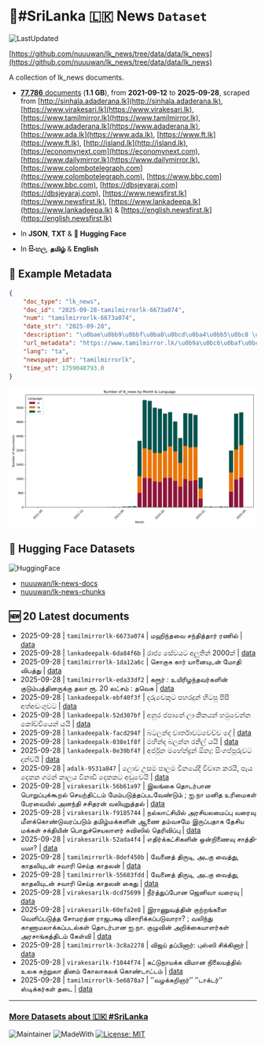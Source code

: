 # 📄#SriLanka 🇱🇰 News `Dataset`

![LastUpdated](https://img.shields.io/badge/last_updated-2025--09--28_14:19:58-green)

[https://github.com/nuuuwan/lk_news/tree/data/data/lk_news](https://github.com/nuuuwan/lk_news/tree/data/data/lk_news)

A collection of lk_news documents.

- [**77,786** documents](https://github.com/nuuuwan/lk_news/tree/data/data/lk_news) (**1.1 GB**), from **2021-09-12** to **2025-09-28**, scraped from [http://sinhala.adaderana.lk](http://sinhala.adaderana.lk), [https://www.virakesari.lk](https://www.virakesari.lk), [https://www.tamilmirror.lk](https://www.tamilmirror.lk), [https://www.adaderana.lk](https://www.adaderana.lk), [https://www.ada.lk](https://www.ada.lk), [https://www.ft.lk](https://www.ft.lk), [http://island.lk](http://island.lk), [https://economynext.com](https://economynext.com), [https://www.dailymirror.lk](https://www.dailymirror.lk), [https://www.colombotelegraph.com](https://www.colombotelegraph.com), [https://www.bbc.com](https://www.bbc.com), [https://dbsjeyaraj.com](https://dbsjeyaraj.com), [https://www.newsfirst.lk](https://www.newsfirst.lk), [https://www.lankadeepa.lk](https://www.lankadeepa.lk) & [https://english.newsfirst.lk](https://english.newsfirst.lk)

- In **JSON**, **TXT** & **🤗 Hugging Face**

- In **සිංහල**, **தமிழ்** & **English**

## 📝 Example Metadata

```json
{
    "doc_type": "lk_news",
    "doc_id": "2025-09-28-tamilmirrorlk-6673a074",
    "num": "tamilmirrorlk-6673a074",
    "date_str": "2025-09-28",
    "description": "\u0bae\u0bb9\u0bbf\u0ba8\u0bcd\u0ba4\u0bb5\u0bc8 \u0b9a\u0ba8\u0bcd\u0ba4\u0bbf\u0ba4\u0bcd\u0ba4\u0bbe\u0bb0\u0bcd \u0bb0\u0ba3\u0bbf\u0bb2\u0bcd",
    "url_metadata": "https://www.tamilmirror.lk/\u0b9a\u0bc6\u0baf\u0bcd\u0ba4\u0bbf\u0b95\u0bb3\u0bcd/\u0bae\u0bb9\u0bbf\u0ba8\u0bcd\u0ba4\u0bb5\u0bc8-\u0b9a\u0ba8\u0bcd\u0ba4\u0bbf\u0ba4\u0bcd\u0ba4\u0bbe\u0bb0\u0bcd-\u0bb0\u0ba3\u0bbf\u0bb2\u0bcd/175-365411",
    "lang": "ta",
    "newspaper_id": "tamilmirrorlk",
    "time_ut": 1759048793.0
}
```

![Chart](https://raw.githubusercontent.com/nuuuwan/lk_news/refs/heads/data/data/lk_news/docs_by_month_and_lang.png)

## 🤗 Hugging Face Datasets

![HuggingFace](https://img.shields.io/badge/-HuggingFace-FDEE21?style=for-the-badge&logo=HuggingFace)

- [nuuuwan/lk-news-docs](https://huggingface.co/datasets/nuuuwan/lk-news-docs)
- [nuuuwan/lk-news-chunks](https://huggingface.co/datasets/nuuuwan/lk-news-chunks)

## 🆕 20 Latest documents

- 2025-09-28 | `tamilmirrorlk-6673a074` | மஹிந்தவை சந்தித்தார் ரணில் | [data](https://github.com/nuuuwan/lk_news/tree/data/data/lk_news/2020s/2025/2025-09-28-tamilmirrorlk-6673a074)
- 2025-09-28 | `lankadeepalk-6da84f6b` | රාජ්‍ය සේවයට අලුතින් 2000ක් | [data](https://github.com/nuuuwan/lk_news/tree/data/data/lk_news/2020s/2025/2025-09-28-lankadeepalk-6da84f6b)
- 2025-09-28 | `tamilmirrorlk-1da12a6c` | சொகுசு கார் யானையுடன் மோதி விபத்து | [data](https://github.com/nuuuwan/lk_news/tree/data/data/lk_news/2020s/2025/2025-09-28-tamilmirrorlk-1da12a6c)
- 2025-09-28 | `tamilmirrorlk-eda33df2` | கரூர் : உயிரிழந்தவர்களின் குடும்பத்தினருக்கு தலா ரூ. 20 லட்சம் : தவெக | [data](https://github.com/nuuuwan/lk_news/tree/data/data/lk_news/2020s/2025/2025-09-28-tamilmirrorlk-eda33df2)
- 2025-09-28 | `lankadeepalk-ebf40f3f` | දරුවෙකුට පහරදුන් හිටපු පීසී අත්අඩංගුවට | [data](https://github.com/nuuuwan/lk_news/tree/data/data/lk_news/2020s/2025/2025-09-28-lankadeepalk-ebf40f3f)
- 2025-09-28 | `lankadeepalk-52d307bf` | අනුර ජපානේ ලාංකිකයන් හමුවෙන්න කෝච්චියෙන් යයි | [data](https://github.com/nuuuwan/lk_news/tree/data/data/lk_news/2020s/2025/2025-09-28-lankadeepalk-52d307bf)
- 2025-09-28 | `lankadeepalk-facd294f` | බටලන්ද වාර්තාවටවෙච්ච දේ | [data](https://github.com/nuuuwan/lk_news/tree/data/data/lk_news/2020s/2025/2025-09-28-lankadeepalk-facd294f)
- 2025-09-28 | `lankadeepalk-038e1f8f` | මහින්ද බලන්න රනිල් යයි | [data](https://github.com/nuuuwan/lk_news/tree/data/data/lk_news/2020s/2025/2025-09-28-lankadeepalk-038e1f8f)
- 2025-09-28 | `lankadeepalk-0e39bf4f` | අර්ජුන මහේන්ද්‍රන් ඕනෑ: සිංගප්පූරුවට දන්වයි | [data](https://github.com/nuuuwan/lk_news/tree/data/data/lk_news/2020s/2025/2025-09-28-lankadeepalk-0e39bf4f)
- 2025-09-28 | `adalk-9531a847` | ලොව උසම පාලම චීනයේදී විවෘත කරයි, පැය දෙකක ගමන් කාලය විනාඩි දෙකකට අඩුවෙයි | [data](https://github.com/nuuuwan/lk_news/tree/data/data/lk_news/2020s/2025/2025-09-28-adalk-9531a847)
- 2025-09-28 | `virakesarilk-56b61a97` | இலங்கை தொடர்பான பொறுப்புக்கூறல்  செயற்திட்டம் மேம்படுத்தப்படவேண்டும் ;  ஐ.நா மனித உரிமைகள் பேரவையில் அனந்தி சசிதரன் வலியுறுத்தல் | [data](https://github.com/nuuuwan/lk_news/tree/data/data/lk_news/2020s/2025/2025-09-28-virakesarilk-56b61a97)
- 2025-09-28 | `virakesarilk-f9185744` | நல்லாட்சியில் அரசியலமைப்பு  வரைவு மீளக்கொண்டுவரப்படும்  தமிழ்மக்களின் ஆணை தம்வசமே இருப்பதாக தேசிய மக்கள் சக்தியின் பொதுச்செயலாளர்  சுவிஸில் தெரிவிப்பு | [data](https://github.com/nuuuwan/lk_news/tree/data/data/lk_news/2020s/2025/2025-09-28-virakesarilk-f9185744)
- 2025-09-28 | `virakesarilk-52ada4f4` | எதிர்க்­கட்­சி­களின் ஒன்­றி­ணைவு சாத்­தி­யமா? | [data](https://github.com/nuuuwan/lk_news/tree/data/data/lk_news/2020s/2025/2025-09-28-virakesarilk-52ada4f4)
- 2025-09-28 | `tamilmirrorlk-8def450b` | வேனைத் திருடி, அடகு வைத்து, காதலியுடன் சவாரி செய்த காதலன் | [data](https://github.com/nuuuwan/lk_news/tree/data/data/lk_news/2020s/2025/2025-09-28-tamilmirrorlk-8def450b)
- 2025-09-28 | `tamilmirrorlk-55683fdd` | வேனைத் திருடி, அடகு வைத்து, காதலியுடன் சவாரி செய்த காதலன் கைது | [data](https://github.com/nuuuwan/lk_news/tree/data/data/lk_news/2020s/2025/2025-09-28-tamilmirrorlk-55683fdd)
- 2025-09-28 | `virakesarilk-dcd75699` | நீர்த்­துப்­போன ஜெனிவா வரைவு | [data](https://github.com/nuuuwan/lk_news/tree/data/data/lk_news/2020s/2025/2025-09-28-virakesarilk-dcd75699)
- 2025-09-28 | `virakesarilk-60efa2e8` | இராணுவத்தின் குற்றங்களை வெளிப்படுத்த சோமரத்ன ராஜபக்ஷ விசாரிக்கப்படுவாரா? ; வலிந்து காணாமலாக்கப்படல்கள் தொடர்பான ஐ.நா. குழுவின் அறிக்கையாளர்கள் அரசாங்கத்திடம் கேள்வி | [data](https://github.com/nuuuwan/lk_news/tree/data/data/lk_news/2020s/2025/2025-09-28-virakesarilk-60efa2e8)
- 2025-09-28 | `tamilmirrorlk-3c8a2278` | விஜய் தப்பினார்: புஸ்ஸி சிக்கினார் | [data](https://github.com/nuuuwan/lk_news/tree/data/data/lk_news/2020s/2025/2025-09-28-tamilmirrorlk-3c8a2278)
- 2025-09-28 | `virakesarilk-f1044f74` | கட்டுநாயக்க விமான நிலையத்தில் உலக சுற்றுலா தினம் கோலாகலக் கொண்டாட்டம் | [data](https://github.com/nuuuwan/lk_news/tree/data/data/lk_news/2020s/2025/2025-09-28-virakesarilk-f1044f74)
- 2025-09-28 | `tamilmirrorlk-5e6878a7` | ’’வழக்கறிஞர்’’ ’’டாக்டர்’’ ஸ்டிக்கர்கள் தடை | [data](https://github.com/nuuuwan/lk_news/tree/data/data/lk_news/2020s/2025/2025-09-28-tamilmirrorlk-5e6878a7)

---

### [More Datasets about 🇱🇰 #SriLanka](https://github.com/nuuuwan/lk_datasets)

![Maintainer](https://img.shields.io/badge/maintainer-nuuuwan-red)
![MadeWith](https://img.shields.io/badge/made_with-python-blue)
[![License: MIT](https://img.shields.io/badge/License-MIT-yellow.svg)](https://opensource.org/licenses/MIT)
